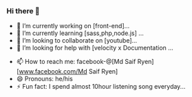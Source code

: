 ### Hi there 👋

- 🔭 I’m currently working on [front-end]...
- 🌱 I’m currently learning [sass,php,node.js] ...
- 👯 I’m looking to collaborate on [youtube]...
- 🤔 I’m looking for help with [velocity x Documentation ...
<!-- 💬 Ask me about [html,css, ...-->
- 📫 How to reach me: facebook-@[Md Saif Ryen][www.facebook.com/Md Saif Ryen]
- 😄 Pronouns: he/his
- ⚡ Fun fact: I spend almost 10hour listening song everyday...
